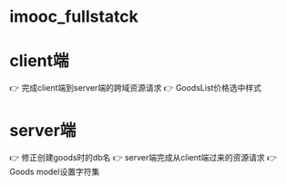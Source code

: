 # imooc_fullstatck

# client端
:point_right: 完成client端到server端的跨域资源请求
:point_right: GoodsList价格选中样式

# server端
:point_right: 修正创建goods时的db名
:point_right: server端完成从client端过来的资源请求
:point_right: Goods model设置字符集
